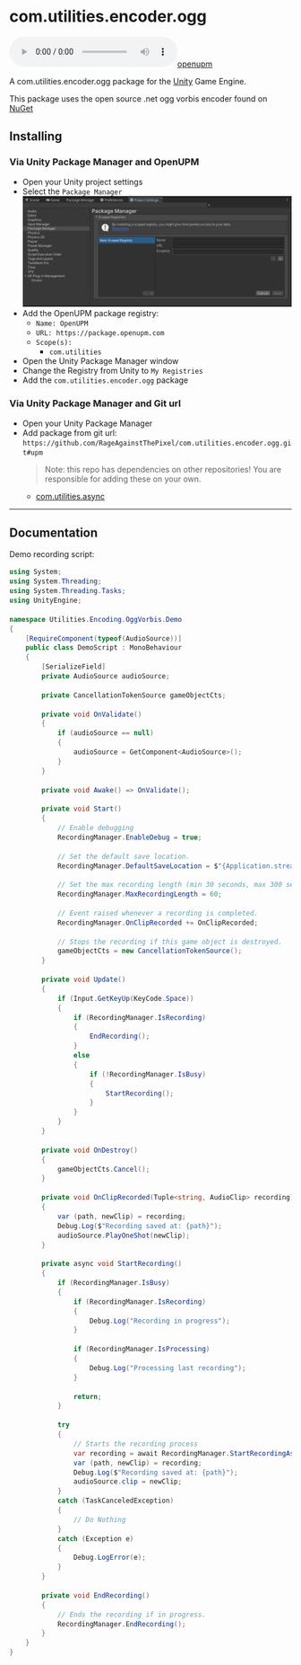 # com.utilities.encoder.ogg

[![openupm](https://img.shields.io/npm/v/com.utilities.encoder.ogg?label=openupm&registry_uri=https://package.openupm.com)](https://openupm.com/packages/com.utilities.encoder.ogg/)

A com.utilities.encoder.ogg package for the [Unity](https://unity.com/) Game Engine.

This package uses the open source .net ogg vorbis encoder found on [NuGet](https://www.nuget.org/packages/OggVorbisEncoder/)

## Installing

### Via Unity Package Manager and OpenUPM

- Open your Unity project settings
- Select the `Package Manager`
![scoped-registries](com.utilities.encoder.ogg/Packages/com.com.utilities.encoder.ogg/Documentation~/images/package-manager-scopes.png)
- Add the OpenUPM package registry:
  - `Name: OpenUPM`
  - `URL: https://package.openupm.com`
  - `Scope(s):`
    - `com.utilities`
- Open the Unity Package Manager window
- Change the Registry from Unity to `My Registries`
- Add the `com.utilities.encoder.ogg` package

### Via Unity Package Manager and Git url

- Open your Unity Package Manager
- Add package from git url: `https://github.com/RageAgainstThePixel/com.utilities.encoder.ogg.git#upm`
  > Note: this repo has dependencies on other repositories! You are responsible for adding these on your own.
  - [com.utilities.async](https://github.com/RageAgainstThePixel/com.utilities.async)

---

## Documentation

Demo recording script:

```csharp
using System;
using System.Threading;
using System.Threading.Tasks;
using UnityEngine;

namespace Utilities.Encoding.OggVorbis.Demo
{
    [RequireComponent(typeof(AudioSource))]
    public class DemoScript : MonoBehaviour
    {
        [SerializeField]
        private AudioSource audioSource;

        private CancellationTokenSource gameObjectCts;

        private void OnValidate()
        {
            if (audioSource == null)
            {
                audioSource = GetComponent<AudioSource>();
            }
        }

        private void Awake() => OnValidate();

        private void Start()
        {
            // Enable debugging
            RecordingManager.EnableDebug = true;

            // Set the default save location.
            RecordingManager.DefaultSaveLocation = $"{Application.streamingAssetsPath}/Resources/Recordings";

            // Set the max recording length (min 30 seconds, max 300 seconds or 5 min)
            RecordingManager.MaxRecordingLength = 60;

            // Event raised whenever a recording is completed.
            RecordingManager.OnClipRecorded += OnClipRecorded;

            // Stops the recording if this game object is destroyed.
            gameObjectCts = new CancellationTokenSource();
        }

        private void Update()
        {
            if (Input.GetKeyUp(KeyCode.Space))
            {
                if (RecordingManager.IsRecording)
                {
                    EndRecording();
                }
                else
                {
                    if (!RecordingManager.IsBusy)
                    {
                        StartRecording();
                    }
                }
            }
        }

        private void OnDestroy()
        {
            gameObjectCts.Cancel();
        }

        private void OnClipRecorded(Tuple<string, AudioClip> recording)
        {
            var (path, newClip) = recording;
            Debug.Log($"Recording saved at: {path}");
            audioSource.PlayOneShot(newClip);
        }

        private async void StartRecording()
        {
            if (RecordingManager.IsBusy)
            {
                if (RecordingManager.IsRecording)
                {
                    Debug.Log("Recording in progress");
                }

                if (RecordingManager.IsProcessing)
                {
                    Debug.Log("Processing last recording");
                }

                return;
            }

            try
            {
                // Starts the recording process
                var recording = await RecordingManager.StartRecordingAsync(cancellationToken: gameObjectCts.Token);
                var (path, newClip) = recording;
                Debug.Log($"Recording saved at: {path}");
                audioSource.clip = newClip;
            }
            catch (TaskCanceledException)
            {
                // Do Nothing
            }
            catch (Exception e)
            {
                Debug.LogError(e);
            }
        }

        private void EndRecording()
        {
            // Ends the recording if in progress.
            RecordingManager.EndRecording();
        }
    }
}
```
